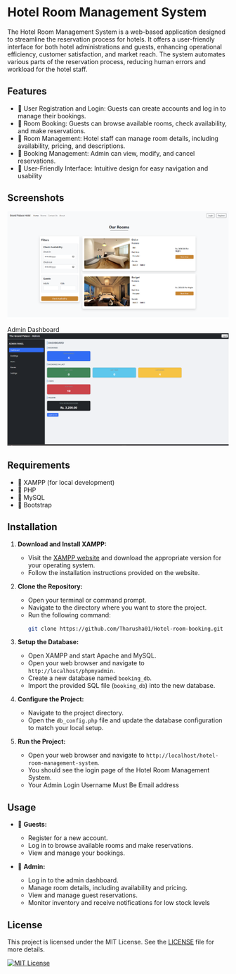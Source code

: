 # Hotel Room Management System

The Hotel Room Management System is a web-based application designed to streamline the reservation process for hotels. It offers a user-friendly interface for both hotel administrations and guests, enhancing operational efficiency, customer satisfaction, and market reach. The system automates various parts of the reservation process, reducing human errors and workload for the hotel staff.

## Features

- 🚀 User Registration and Login: Guests can create accounts and log in to manage their bookings.
- 🚀 Room Booking: Guests can browse available rooms, check availability, and make reservations.
- 🚀 Room Management: Hotel staff can manage room details, including availability, pricing, and descriptions.
- 🚀 Booking Management: Admin can view, modify, and cancel reservations.
- 🚀 User-Friendly Interface: Intuitive design for easy navigation and usability

## Screenshots

![App Screenshot](https://github.com/Tharusha01/Hotel-room-booking/blob/main/images/uploads/Screenshot%202024-08-06%20000911.png?raw=true)

Admin Dashboard
![App Screenshot](https://github.com/Tharusha01/Hotel-room-booking/blob/main/images/uploads/Screenshot%202024-08-06%20001033.png?raw=true)

## Requirements

- 🚀 XAMPP (for local development)
- 🚀 PHP
- 🚀 MySQL
- 🚀 Bootstrap

## Installation

1. **Download and Install XAMPP:**
   - Visit the [XAMPP website](https://www.apachefriends.org/index.html) and download the appropriate version for your operating system.
   - Follow the installation instructions provided on the website.

2. **Clone the Repository:**
   - Open your terminal or command prompt.
   - Navigate to the directory where you want to store the project.
   - Run the following command:
     ```bash
     git clone https://github.com/Tharusha01/Hotel-room-booking.git
     ```

3. **Setup the Database:**
   - Open XAMPP and start Apache and MySQL.
   - Open your web browser and navigate to `http://localhost/phpmyadmin`.
   - Create a new database named `booking_db`.
   - Import the provided SQL file (`booking_db`) into the new database.

4. **Configure the Project:**
   - Navigate to the project directory.
   - Open the `db_config.php` file and update the database configuration to match your local setup.

5. **Run the Project:**
   - Open your web browser and navigate to `http://localhost/hotel-room-management-system`.
   - You should see the login page of the Hotel Room Management System.
   - Your Admin Login Username Must Be Email address

## Usage

- 🚀 **Guests:**
  - Register for a new account.
  - Log in to browse available rooms and make reservations.
  - View and manage your bookings.

- 🚀 **Admin:**
  - Log in to the admin dashboard. 
  - Manage room details, including availability and pricing.
  - View and manage guest reservations.
  - Monitor inventory and receive notifications for low stock levels

## License

This project is licensed under the MIT License. See the [LICENSE](LICENSE) file for more details.

[![MIT License](https://img.shields.io/badge/License-MIT-green.svg)](https://choosealicense.com/licenses/mit/)


